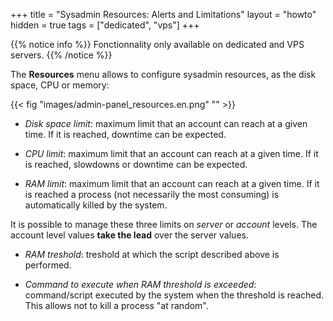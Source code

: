 +++
title = "Sysadmin Resources: Alerts and Limitations"
layout = "howto"
hidden = true
tags = ["dedicated", "vps"]
+++

{{% notice info %}}
Fonctionnality only available on dedicated and VPS servers.
{{% /notice %}}

The **Resources** menu allows to configure sysadmin resources, as the disk space, CPU or memory:

{{< fig "images/admin-panel_resources.en.png" "" >}}

- *Disk space limit*: maximum limit that an account can reach at a given time. If it is reached, downtime can be expected.

- *CPU limit*: maximum limit that an account can reach at a given time. If it is reached, slowdowns or downtime can be expected.

- *RAM limit*: maximum limit that an account can reach at a given time. If it is reached a process (not necessarily the most consuming) is automatically killed by the system.

It is possible to manage these three limits on *server* or *account* levels. The account level values **take the lead** over the server values.

- *RAM treshold*: treshold at which the script described above is performed.

- *Command to execute when RAM threshold is exceeded*: command/script executed by the system when the threshold is reached. This allows not to kill a process "at random".
